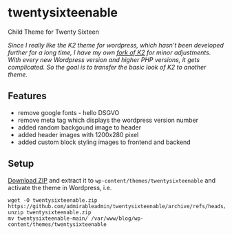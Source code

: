 # twentysixteenable
Child Theme for Twenty Sixteen

_Since I really like the K2 theme for wordpress, which hasn't been developed further for a long time, I have my own [fork of K2](https://github.com/admirableadmin/k2-for-wordpress) for minor adjustments. With every new Wordpress version and higher PHP versions, it gets complicated. So the goal is to transfer the basic look of K2 to another theme._

## Features

* remove google fonts - hello DSGVO
* remove meta tag which displays the wordpress version number
* added random backgound image to header
* added header images with 1200x280 pixel
* added custom block styling images to frontend and backend

## Setup

[Download ZIP](https://github.com/admirableadmin/twentysixteenable/archive/refs/heads/main.zip) and extract it to `wp-content/themes/twentysixteenable` and activate the theme in Wordpress, i.e.

```
wget -O twentysixteenable.zip https://github.com/admirableadmin/twentysixteenable/archive/refs/heads/main.zip
unzip twentysixteenable.zip
mv twentysixteenable-main/ /var/www/blog/wp-content/themes/twentysixteenable
```
